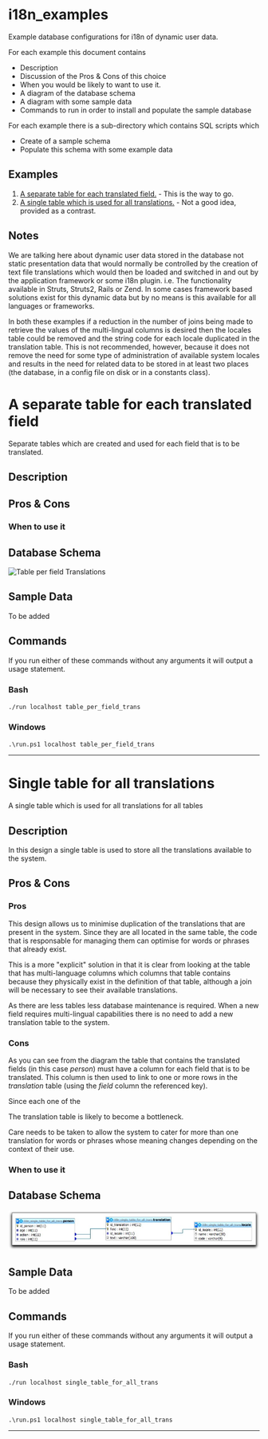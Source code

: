 # i18n_examples 
Example database configurations for i18n of dynamic user data.

For each example this document contains

* Description
* Discussion of the Pros <span class="amp">&amp;</span> Cons of this choice 
* When you would be likely to want to use it. 
* A diagram of the database schema
* A diagram with some sample data 
* Commands to run in order to install and populate the sample database

For each example there is a sub-directory which contains SQL scripts which

* Create of a sample schema
* Populate this schema with some example data

## Examples
1. [A separate table for each translated field.](#separate) - This is the way to go.
2. [A single table which is used for all translations.](#single) - Not a good idea, provided as a contrast.

## Notes
We are talking here about dynamic user data stored in the database not static presentation data that would normally be controlled by the creation of text file translations which would then be loaded and switched in and out by the application framework or some i18n plugin.  i.e. The functionality available in Struts, Struts2, Rails or Zend.  In some cases framework based solutions exist for this dynamic data but by no means is this available for all languages or frameworks.

In both these examples if a reduction in the number of joins being made to retrieve the values of the multi-lingual columns is desired then the locales table could be removed and the string code for each locale duplicated in the translation table.  This is not recommended, however, because it does not remove the need for some type of administration of available system locales and results in the need for related data to be stored in at least two places (the database, in a config file on disk or in a constants class).

<h1 id="separate">A separate table for each translated field</h1>
Separate tables which are created and used for each field that is to be translated.

<h2 id="separate-desc">Description</h2>

<h2 id="separate-pros-cons">Pros <span class="amp">&amp;</span> Cons</h2>

### When to use it

<h2 id="separate-schema">Database Schema</h2>

![Table per field Translations](./tree/master/table_per_field_trans/table_per_field_trans.jpg "A Table of Translations for every Field")

<h2 id="separate-data">Sample Data</h2>

To be added

<h2 id="separate-command">Commands</h2>
If you run either of these commands without any arguments it will output a usage statement. 

### Bash

    ./run localhost table_per_field_trans

### Windows

    .\run.ps1 localhost table_per_field_trans

---------------------

<h1 id="single">Single table for all translations</h1>
A single table which is used for all translations for all tables

<h2 id="single-desc">Description</h2>
In this design a single table is used to store all the translations available to the system.

<h2 id="single-pros-cons">Pros <span class="amp">&amp;</span> Cons</h2>

### Pros
This design allows us to minimise duplication of the translations that are present in the system. Since they are all located in the same table, the code that is responsable for managing them can optimise for words or phrases that already exist.  

This is a more "explicit" solution in that it is clear from looking at the table that has multi-language columns which columns that table contains because they physically exist in the definition of that table, although a join will be necessary to see their available translations.

As there are less tables less database maintenance is required.  When a new field requires multi-lingual capabilities there is no need to add a new translation table to the system. 

### Cons
As you can see from the diagram the table that contains the translated fields (in this case *person*) must have a column for each field that is to be translated.  This column is then used to link to one or more rows in the *translation* table (using the *field* column the referenced key).

Since each one of the 

The translation table is likely to become a bottleneck.

Care needs to be taken to allow the system to cater for more than one translation for words or phrases whose meaning changes depending on the context of their use.

### When to use it

<h2 id="single-schema">Database Schema</h2>

![Single Table for all Translations](http://github.com/gilmation/i18n_examples/blob/master/single_table_for_all_trans/single_table_for_all_trans.jpg "Single Table for all Translations")

<h2 id="single-data">Sample Data</h2>

To be added

<h2 id="single-command">Commands</h2>
If you run either of these commands without any arguments it will output a usage statement. 

### Bash
    
    ./run localhost single_table_for_all_trans

### Windows
    
    .\run.ps1 localhost single_table_for_all_trans

- - -
